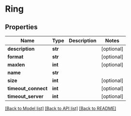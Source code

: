 # Ring

## Properties
Name | Type | Description | Notes
------------ | ------------- | ------------- | -------------
**description** | **str** |  | [optional] 
**format** | **str** |  | [optional] 
**maxlen** | **int** |  | [optional] 
**name** | **str** |  | 
**size** | **int** |  | [optional] 
**timeout_connect** | **int** |  | [optional] 
**timeout_server** | **int** |  | [optional] 

[[Back to Model list]](../README.md#documentation-for-models) [[Back to API list]](../README.md#documentation-for-api-endpoints) [[Back to README]](../README.md)

